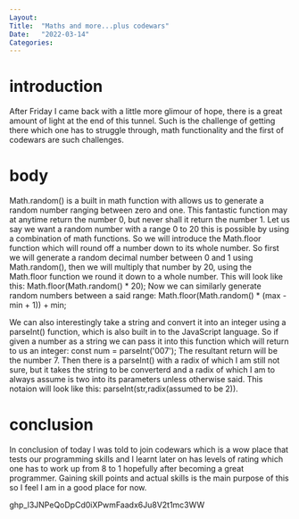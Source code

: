 ```yaml
---
Layout:
Title:  "Maths and more...plus codewars"
Date:   "2022-03-14"
Categories:
---
```

# introduction
After Friday I came back with a little more glimour of hope, there is a great amount of light at the end of this tunnel. Such is the challenge of getting there which one has to struggle through, math functionality and the first of codewars are such challenges.


# body
Math.random() is a built in math function with allows us to generate a random number ranging between zero and one. This fantastic function may at anytime return the number 0, but never shall it return the number 1. Let us say we want a random number with a range 0 to 20 this is possible by using a combination of math functions. So we will introduce the Math.floor function which will round off a number down to its whole number. So first we will generate a random decimal number between 0 and 1 using Math.random(), then we will multiply that number by 20, using the Math.floor function we round it down to a whole number. This will look like this:
Math.floor(Math.random() * 20); 
Now we can similarly generate random numbers between a said range:
Math.floor(Math.random() * (max - min + 1)) + min;

We can also interestingly take a string and convert it into an integer using a parseInt() function, which is also built in to the JavaScript language. So if given a number as a string we can pass it into this function which will return to us an integer:
const num = parseInt('007');
The resultant return will be the number 7. Then there is a parseInt() with a radix of which I am still not sure, but it takes the string to be converterd and a radix of which I am to always assume is two into its parameters unless otherwise said. This notaion will look like this:
parseInt(str,radix(assumed to be 2)).


# conclusion
In conclusion of today I was told to join codewars which is a wow place that tests our programming skills and I learnt later on has levels of rating which one has to work up from 8 to 1 hopefully after becoming a great programmer. Gaining skill points and actual skills is the main purpose of this so I feel I am in a good place for now.

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